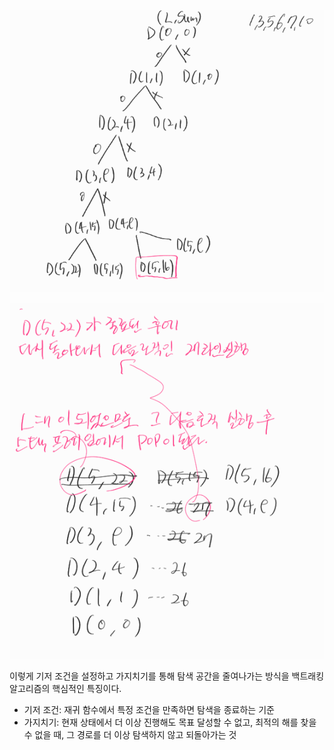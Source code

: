 ![img_1.png](img_1.png)


![img_2.png](img_2.png)

이렇게 기저 조건을 설정하고 가지치기를 통해 탐색 공간을 줄여나가는 방식을 백트래킹 알고리즘의 핵심적인 특징이다.

- 기저 조건: 재귀 함수에서 특정 조건을 만족하면 탐색을 종료하는 기준
- 가지치기: 현재 상태에서 더 이상 진행해도 목표 달성할 수 없고, 최적의 해를 찾을 수 없을 때, 그 경로를 더 이상 탐색하지 않고 되돌아가는 것
